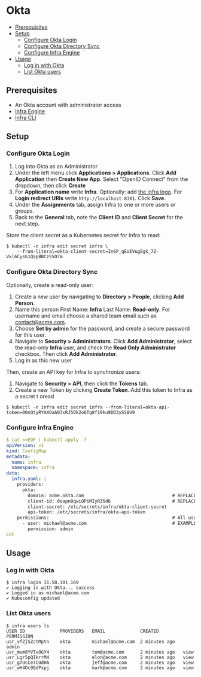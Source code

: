 # Okta

* [Prerequisites](#prerequisites)
* [Setup](#setup)
    * [Configure Okta Login](#configure-okta-login)
    * [Configure Okta Directory Sync](#configure-okta-directory-sync)
    * [Configure Infra Engine](#configure-infra-engine)
* [Usage](#usage)
    * [Log in with Okta](#log-in-with-okta)
    * [List Okta users](#list-okta-users)

## Prerequisites

* An Okta account with administrator access
* [Infra Engine](../README.md#install-infra-engine)
* [Infra CLI](../README.md#install-infra-cli)

## Setup

### Configure Okta Login

1. Log into Okta as an Administrator
2. Under the left menu click **Applications > Applications**. Click **Add Application** then **Create New App**. Select "OpenID Connect" from the dropdown, then click **Create**
3. For **Application name** write **Infra**. Optionally: add [the infra logo](./docs/images/okta.png). For **Login redirect URIs** write `http://localhost:8301`. Click **Save**.
4. Under the **Assignments** tab, assign Infra to one or more users or groups.
5. Back to the **General** tab, note the **Client ID** and **Client Secret** for the next step.

Store the client secret as a Kubernetes secret for Infra to read:

```
$ kubectl -n infra edit secret infra \
    --from-literal=okta-client-secret=In6P_qEoEVugEgk_7Z-Vkl6CysG1QapBBCzS5O7m
```

### Configure Okta Directory Sync

Optionally, create a read-only user:

1. Create a new user by navigating to **Directory > People**, clicking **Add Person**.
2. Name this person First Name: **Infra** Last Name: **Read-only**. For username and email choose a shared team email such as contact@acme.com.
3. Choose **Set by admin** for the password, and create a secure password for this user.
4. Navigate to **Security > Administrators**. Click **Add Administrator**, select the read-only **Infra** user, and check the **Read Only Administrator** checkbox. Then click **Add Administrator**.
5. Log in as this new user

Then, create an API key for Infra to synchronize users:

1. Navigate to **Security > API**, then click the **Tokens** tab.
2. Create a new Token by clicking **Create Token**. Add this token to Infra as a secret t oread

```
$ kubectl -n infra edit secret infra --from-literal=okta-api-token=00nQtyRYAXOaA03xRJ5Ok2o6Tg8f19ku9DD3ySS8U9
```

### Configure Infra Engine

```yaml
$ cat <<EOF | kubectl apply -f -
apiVersion: v1
kind: ConfigMap
metadata:
  name: infra
  namespace: infra
data:
  infra.yaml: |
    providers:
      okta:
        domain: acme.okta.com                                 # REPLACE ME: Your Okta domain
        client-id: 0oapn0qwiQPiMIyR35d6                       # REPLACE ME: Your Client ID
        client-secret: /etc/secrets/infra/okta-client-secret
        api-token: /etc/secrets/infra/okta-api-token
    permissions:                                              # All users get view permissions by default
      - user: michael@acme.com                                # EXAMPLE: Give a single user admin permission
        permission: admin
EOF
```

## Usage

### Log in with Okta

```
$ infra login 31.58.101.169
✔ Logging in with Okta... success
✔ Logged in as michael@acme.com
✔ Kubeconfig updated
```

### List Okta users

```
$ infra users ls
USER ID         	PROVIDERS	EMAIL             CREATED     	  PERMISSION
usr_vfZjSZctMptn	okta     	michael@acme.com  2 minutes ago   admin
usr_mvm8YVTvOGY4	okta     	tom@acme.com      2 minutes ago	  view      	
usr_Lgr5pQIkrrM4	okta     	elon@acme.com     2 minutes ago	  view      	
usr_g7UcCe7CUdHA	okta     	jeff@acme.com     2 minutes ago	  view      	   	
usr_wH4Oc9QdPxpj	okta     	mark@acme.com     2 minutes ago	  view  
```